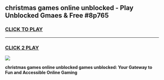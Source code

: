 
## christmas games online unblocked - Play Unblocked Gmaes & Free #8p765
<h3>
<a href="https://premium.freeplayer.one?title=christmas_games_online_unblocked&ref=01M">CLICK TO PLAY</a></h3>
<hr>

<h3>
<a href="https://premium.freeplayer.one?title=christmas_games_online_unblocked&ref=01M">CLICK 2 PLAY</a>
  
</h3>

<a href="https://premium.freeplayer.one?title=christmas_games_online_unblocked&ref=01M"><img src="https://clearcache.store/games.png"></a>


**christmas games online unblocked games unblocked: Your Gateway to Fun and Accessible Online Gaming**
